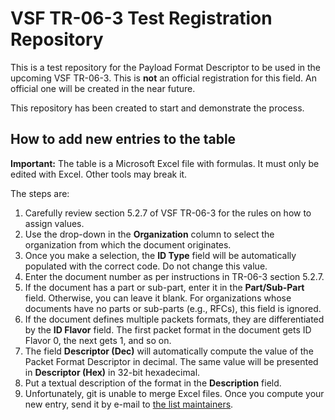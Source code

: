 # VSF TR-06-3 Test Registration Repository

This is a test repository for the Payload Format Descriptor to be used in the 
upcoming VSF TR-06-3. This is **not** an official registration for this 
field. An official one will be created in the near future.

This repository has been created to start and demonstrate the process.

## How to add new entries to the table

**Important:** The table is a Microsoft Excel file with formulas. It
must only be edited with Excel. Other tools may break it.

The steps are:

1. Carefully review section 5.2.7 of VSF TR-06-3 for the rules on how
to assign values.
1. Use the drop-down in the **Organization** column to select the
organization from which the document originates.
1. Once you make a selection, the **ID Type** field will be
automatically populated with the correct code. Do not change this
value.
1. Enter the document number as per instructions in TR-06-3 section
5.2.7.
1. If the document has a part or sub-part, enter it in the
**Part/Sub-Part** field. Otherwise, you can leave it blank. For
organizations whose documents have no parts or sub-parts (e.g., RFCs),
this field is ignored.
1. If the document defines multiple packets formats, they are
differentiated by the **ID Flavor** field. The first packet format in
the document gets ID Flavor 0, the next gets 1, and so on.
1. The field **Descriptor (Dec)** will automatically compute the value
of the Packet Format Descriptor in decimal. The same value will be
presented in **Descriptor (Hex)** in 32-bit hexadecimal.
1. Put a textual description of the format in the **Description**
field.
1. Unfortunately, git is unable to merge Excel files. Once you compute
your new entry, send it by e-mail to [the list
maintainers](mailto:reg@rist.tv).
